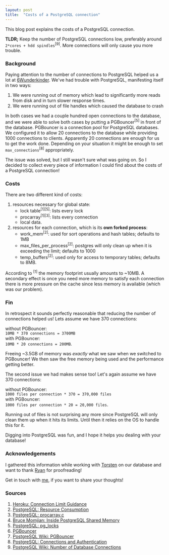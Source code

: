 ```yaml
---
layout: post
title:  "Costs of a PostgreSQL connection"
---
```


This blog post explains the costs of a PostgreSQL connection. 

__TLDR;__ Keep the number of PostgreSQL connections low, preferably around `2*cores + hdd spindles`<sup>\[9\]</sup>. More connections will only cause you more trouble.

### Background

Paying attention to the number of connections to PostgreSQL helped us a lot at [6Wunderkinder](http://www.6wunderkinder.com). We've had trouble with PostgreSQL, manifesting itself in two ways:

1. We were running out of memory which lead to significantly more reads from disk and in turn slower response times.
1. We were running out of file handles which caused the database to crash

In both cases we had a couple hundred open connections to the database, and we were able to solve both cases by putting a PGBouncer<sup>\[5\]</sup> in front of the database.
PGBouncer is a connection pool for PostgreSQL databases. We configured it to allow 20 connections to the database while providing 1000 connections to clients. Apparently 20 connections are enough for us to get the work done. Depending on your situation it might be enough to set `max_connections`<sup>\[8\]</sup> appropriately.

The issue was solved, but I still wasn't sure what was going on. So I decided to collect every piece of information I could find about the costs of a PostgreSQL connection!

### Costs

There are two different kind of costs: 

1. resources necessary for global state:
   * lock table<sup>\[1\]</sup><sup>\[5\]</sup>: lists every lock
   * procarray<sup>\[1\]</sup><sup>\[3\]</sup>: lists every connection
   * local data.
1. resources for each connection, which is its __own forked process__:
   * work\_mem<sup>\[2\]</sup>: used for sort operations and hash tables; defaults to 1MB
   * max\_files\_per\_process<sup>\[2\]</sup>: postgres will only clean up when it is exceeding the limit; defaults to 1000
   * temp\_buffers<sup>\[2\]</sup>: used only for access to temporary tables; defaults to 8MB.

According to <sup>\[1\]</sup> the memory footprint usually amounts to ~10MB. 
A secondary effect is once you need more memory to satisfy each connection there is more pressure on the cache since less memory is available (which was our problem).

### Fin

In retrospect it sounds perfectly reasonable that reducing the number of connections helped us! Lets assume we have 370 connections: 

without PGBouncer:<br/>
`10MB * 370 connections = 3700MB`<br/>
with PGBouncer:<br/>
`10MB * 20 connections = 200MB`.

Freeing ~3.5GB of memory was _exactly_ what we saw when we switched to PGBouncer! We then saw the free memory being used and the performance getting better.

The second issue we had makes sense too! Let's again assume we have 370 connections:

without PGBouncer:<br/>
`1000 files per connection * 370 = 370,000 files`<br/>
with PGBouncer:<br/>
`1000 files per connection * 20 = 20,000 files`.

Running out of files is not surprising any more since PostgreSQL will only clean them up when it hits its limits. Until then it relies on the OS to handle this for it.  

Digging into PostgreSQL was fun, and I hope it helps you dealing with your database!

### Acknowledgements 

I gathered this information while working with [Torsten](http://torsten.io) on our database and want to thank [Ryan](https://twitter.com/itchyankles) for proofreading!

Get in touch with [me](/about), if you want to share your thoughts!

### Sources

1. [Heroku: Connection Limit Guidance](https://postgres.heroku.com/blog/past/2013/11/22/connection\_limit\_guidance/)<br />
2. [PostgreSQL: Resource Consumption](http://www.postgresql.org/docs/9.3/static/runtime-config-resource.html)<br />
3. [PostgreSQL: procarray.c](http://doxygen.postgresql.org/procarray_8c_source.html)<br />
4. [Bruce Momjian:  Inside PostgreSQL Shared Memory](http://www.slideshare.net/PostgresOpen/inside-shmem)<br />
5. [PostgreSQL: pg\_locks](http://www.postgresql.org/docs/9.3/static/view-pg-locks.html)<br />
6. [PGBouncer](http://pgfoundry.org/projects/pgbouncer/)<br />
7. [PostgreSQL Wiki: PGBouncer](http://wiki.postgresql.org/wiki/PgBouncer)<br />
8. [PostgreSQL: Connections and Authentication](http://www.postgresql.org/docs/9.3/static/runtime-config-connection.html#GUC-MAX-CONNECTIONS)
9. [PostgreSQL Wiki: Number of Database Connections](http://wiki.postgresql.org/wiki/Number_Of_Database_Connections)<br/>
